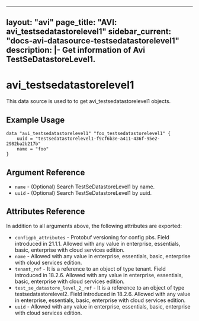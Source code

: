 <!--
    Copyright 2021 VMware, Inc.
    SPDX-License-Identifier: Mozilla Public License 2.0
-->
---
layout: "avi"
page_title: "AVI: avi_testsedatastorelevel1"
sidebar_current: "docs-avi-datasource-testsedatastorelevel1"
description: |-
  Get information of Avi TestSeDatastoreLevel1.
---

# avi_testsedatastorelevel1

This data source is used to to get avi_testsedatastorelevel1 objects.

## Example Usage

```hcl
data "avi_testsedatastorelevel1" "foo_testsedatastorelevel1" {
    uuid = "testsedatastorelevel1-f9cf6b3e-a411-436f-95e2-2982ba2b217b"
    name = "foo"
}
```

## Argument Reference

* `name` - (Optional) Search TestSeDatastoreLevel1 by name.
* `uuid` - (Optional) Search TestSeDatastoreLevel1 by uuid.

## Attributes Reference

In addition to all arguments above, the following attributes are exported:

* `configpb_attributes` - Protobuf versioning for config pbs. Field introduced in 21.1.1. Allowed with any value in enterprise, essentials, basic, enterprise with cloud services edition.
* `name` - Allowed with any value in enterprise, essentials, basic, enterprise with cloud services edition.
* `tenant_ref` - It is a reference to an object of type tenant. Field introduced in 18.2.6. Allowed with any value in enterprise, essentials, basic, enterprise with cloud services edition.
* `test_se_datastore_level_2_ref` - It is a reference to an object of type testsedatastorelevel2. Field introduced in 18.2.6. Allowed with any value in enterprise, essentials, basic, enterprise with cloud services edition.
* `uuid` - Allowed with any value in enterprise, essentials, basic, enterprise with cloud services edition.

